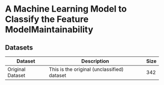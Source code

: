 # A Machine Learning Model to Classify the Feature ModelMaintainability

## Datasets


| Dataset          | Description                                 | Size |
|------------------|---------------------------------------------|------|
| Original Dataset | This is the original (unclassified) dataset | 342  |
